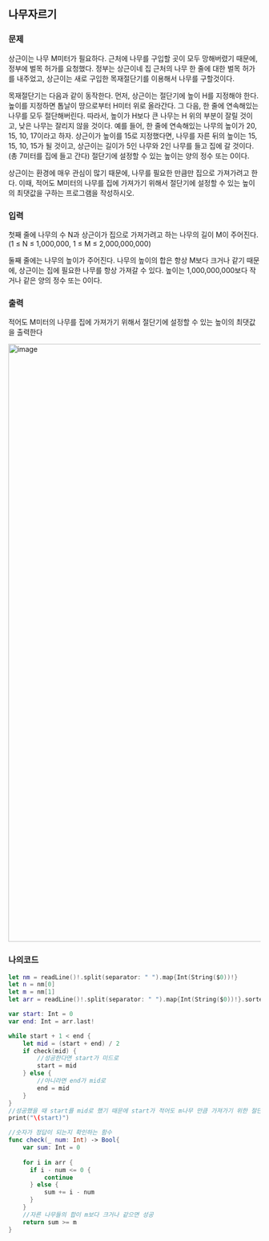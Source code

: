 ## 나무자르기

### 문제
상근이는 나무 M미터가 필요하다. 근처에 나무를 구입할 곳이 모두 망해버렸기 때문에, 정부에 벌목 허가를 요청했다. 정부는 상근이네 집 근처의 나무 한 줄에 대한 벌목 허가를 내주었고, 상근이는 새로 구입한 목재절단기를 이용해서 나무를 구할것이다.

목재절단기는 다음과 같이 동작한다. 먼저, 상근이는 절단기에 높이 H를 지정해야 한다. 높이를 지정하면 톱날이 땅으로부터 H미터 위로 올라간다. 그 다음, 한 줄에 연속해있는 나무를 모두 절단해버린다. 따라서, 높이가 H보다 큰 나무는 H 위의 부분이 잘릴 것이고, 낮은 나무는 잘리지 않을 것이다. 예를 들어, 한 줄에 연속해있는 나무의 높이가 20, 15, 10, 17이라고 하자. 상근이가 높이를 15로 지정했다면, 나무를 자른 뒤의 높이는 15, 15, 10, 15가 될 것이고, 상근이는 길이가 5인 나무와 2인 나무를 들고 집에 갈 것이다. (총 7미터를 집에 들고 간다) 절단기에 설정할 수 있는 높이는 양의 정수 또는 0이다.

상근이는 환경에 매우 관심이 많기 때문에, 나무를 필요한 만큼만 집으로 가져가려고 한다. 이때, 적어도 M미터의 나무를 집에 가져가기 위해서 절단기에 설정할 수 있는 높이의 최댓값을 구하는 프로그램을 작성하시오.

### 입력
첫째 줄에 나무의 수 N과 상근이가 집으로 가져가려고 하는 나무의 길이 M이 주어진다. (1 ≤ N ≤ 1,000,000, 1 ≤ M ≤ 2,000,000,000)

둘째 줄에는 나무의 높이가 주어진다. 나무의 높이의 합은 항상 M보다 크거나 같기 때문에, 상근이는 집에 필요한 나무를 항상 가져갈 수 있다. 높이는 1,000,000,000보다 작거나 같은 양의 정수 또는 0이다.

### 출력
적어도 M미터의 나무를 집에 가져가기 위해서 절단기에 설정할 수 있는 높이의 최댓값을 출력한다

<img width="1191" alt="image" src="https://github.com/user-attachments/assets/a1ed3a32-5397-4c72-a850-c17780d1700d">


### 나의코드
```Swift
let nm = readLine()!.split(separator: " ").map{Int(String($0))!}
let n = nm[0]
let m = nm[1]
let arr = readLine()!.split(separator: " ").map{Int(String($0))!}.sorted()

var start: Int = 0
var end: Int = arr.last!

while start + 1 < end {
    let mid = (start + end) / 2
    if check(mid) {
        //성공한다면 start가 미드로
        start = mid
    } else {
        //아니라면 end가 mid로 
        end = mid
    }
}
//성공했을 때 start를 mid로 했기 때문에 start가 적어도 m나무 만큼 가져가기 위한 절단기의 최댓값 높이
print("\(start)")

//숫자가 정답이 되는지 확인하는 함수
func check(_ num: Int) -> Bool{
    var sum: Int = 0
    
    for i in arr {
      if i - num <= 0 {
          continue
      } else {
          sum += i - num
      }
    }
    //자른 나무들의 합이 m보다 크거나 같으면 성공
    return sum >= m
}
```
